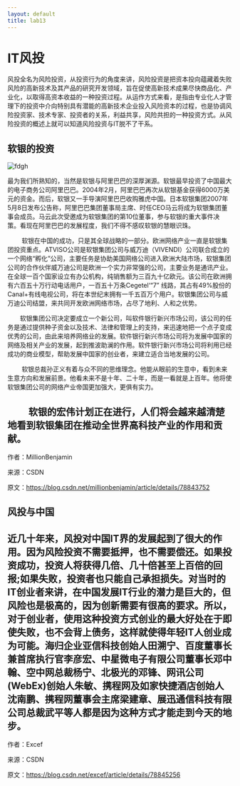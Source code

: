 ```yaml
---
layout: default
title: lab13
---
```

# IT风投
风投全名为风险投资，从投资行为的角度来讲，风险投资是把资本投向蕴藏着失败风险的高新技术及其产品的研究开发领域，旨在促使高新技术成果尽快商品化、产业化，以取得高资本收益的一种投资过程。从运作方式来看，是指由专业化人才管理下的投资中介向特别具有潜能的高新技术企业投入风险资本的过程，也是协调风险投资家、技术专家、投资者的关系，利益共享，风险共担的一种投资方式。从风险投资的概述上就可以知道风险投资与IT脱不了干系。 


## 软银的投资

![fdgh](https://timgsa.baidu.com/timg?image&quality=80&size=b9999_10000&sec=1513685830854&di=f18dbeaeab8b6a3c20824fd49d9f8aa4&imgtype=0&src=http://img0.pconline.com.cn/pconline/1210/12/3021799_logo02_thumb.jpg)

 最为我们所熟知的，当然是软银与阿里巴巴的深厚渊源。软银最早投资了中国最大的电子商务公司阿里巴巴。2004年2月，阿里巴巴再次从软银基金获得6000万美元的资金。而后，软银又一手导演阿里巴巴收购雅虎中国。日本软银集团2007年5月8日发布公告称，阿里巴巴集团董事局主席、时任CEO马云将成为软银集团董事会成员。马云此次受邀成为软银集团的第10位董事，参与软银的重大事件决策。看现在阿里巴巴的发展程度，我们不得不感叹软银的慧眼识珠。 

   软银在中国的成功，只是其全球战略的一部分。欧洲网络产业一直是软银集团投资重点。ATⅥSO公司是软银集团公司与威万迪（ⅥVENDI）公司联合成立的一个网络“孵化”公司，主要任务是协助美国网络公司进入欧洲大陆市场，软银集团公司的合作伙伴威万迪公司是欧洲一个实力非常强的公司，主要业务是通讯产业。在全球一百个国家设立有办公机构，纯销售额为三百九十亿欧元。该公司在欧洲拥有六百五十万行动电话用户，一百五十万条Cegetel‘“7” 线路，其占有49%股份的Canal+有线电视公司，将在本世纪末拥有一千五百万个用户。软银集团公司与威万迪公司结盟，来共同开发欧洲网络市场，占尽了地利、人和之优势。

  软银集团公司决定要成立一个新公司，叫软件银行新兴市场公司，该公司的任务是通过提供种子资金以及技术、法律和管理上的支持，来迅速地把一个点子变成优秀的公司，由此来培养网络业的发展。软件银行新兴市场公司将为发展中国家的网络及相关产业的发展，起到推波助澜的作用。软件银行新兴市场公司将利用已经成功的商业模型，帮助发展中国家的创业者，来建立适合当地发展的公司。

   软银总裁孙正义有着与众不同的思维理念。他能从眼前的生意中，看到未来生意方向和发展前景。他看未来不是十年、二十年，而是一看就是上百年。他将使软银集团公司的网络产业帝国更加强大，更俱有实力。 

   软银的宏伟计划正在进行，人们将会越来越清楚地看到软银集团在推动全世界高科技产业的作用和贡献。
--------------------- 
作者：MillionBenjamin 

来源：CSDN 

原文：https://blog.csdn.net/millionbenjamin/article/details/78843752 



## 风投与中国
近几十年来，风投对中国IT界的发展起到了很大的作用。因为风险投资不需要抵押，也不需要偿还。如果投资成功，投资人将获得几倍、几十倍甚至上百倍的回报;如果失败，投资者也只能自己承担损失。对当时的IT创业者来讲，在中国发展IT行业的潜力是巨大的，但风险也是极高的，因为创新需要有很高的要求。所以，对于创业者，使用这种投资方式创业的最大好处在于即使失败，也不会背上债务，这样就使得年轻IT人创业成为可能。海归企业亚信科技创始人田溯宁、百度董事长兼首席执行官李彦宏、中星微电子有限公司董事长邓中翰、空中网总裁杨宁、北极光的邓锋、网讯公司(WebEx)创始人朱敏、携程网及如家快捷酒店创始人沈南鹏、携程网董事会主席梁建章、展迅通信科技有限公司总裁武平等人都是因为这种方式才能走到今天的地步。
--------------------- 
作者：Excef 

来源：CSDN 

原文：https://blog.csdn.net/excef/article/details/78845256 

